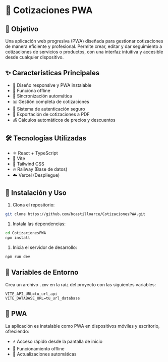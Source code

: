 # 💼 Cotizaciones PWA

## 🎯 Objetivo

Una aplicación web progresiva (PWA) diseñada para gestionar cotizaciones de manera eficiente y profesional. Permite crear, editar y dar seguimiento a cotizaciones de servicios o productos, con una interfaz intuitiva y accesible desde cualquier dispositivo.

## ✨ Características Principales

- 📱 Diseño responsive y PWA instalable
- 💾 Funciona offline
- 🔄 Sincronización automática
- 📊 Gestión completa de cotizaciones
- 🔐 Sistema de autenticación seguro
- 📨 Exportación de cotizaciones a PDF
- 💰 Cálculos automáticos de precios y descuentos

## 🛠️ Tecnologías Utilizadas

- ⚛️ React + TypeScript
- 🚀 Vite
- 🎨 Tailwind CSS
- 🔥 Railway (Base de datos)
- ☁️ Vercel (Despliegue)

## 🚀 Instalación y Uso

1. Clona el repositorio:

```bash
git clone https://github.com/bcastilloarce/CotizacionesPWA.git
```

1. Instala las dependencias:

```bash
cd CotizacionesPWA
npm install
```

1. Inicia el servidor de desarrollo:

```bash
npm run dev
```

## 🔧 Variables de Entorno

Crea un archivo `.env` en la raíz del proyecto con las siguientes variables:

```env
VITE_API_URL=tu_url_api
VITE_DATABASE_URL=tu_url_database
```

## 📱 PWA

La aplicación es instalable como PWA en dispositivos móviles y escritorio, ofreciendo:

- ⚡ Acceso rápido desde la pantalla de inicio
- 📶 Funcionamiento offline
- 🔄 Actualizaciones automáticas
